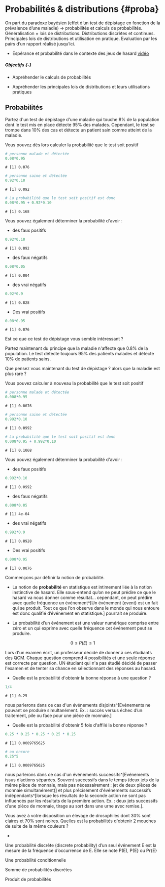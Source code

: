 # Probabilités & distributions {#proba}



On part du paradoxe bayésien (effet d’un test de dépistage en fonction de la prévalence d’une maladie) -> probabilités et calculs de probabilités. Généralisation = lois de distributions. Distributions discrètes et continues. Principales lois de distributions et utilisation en pratique. Evaluation par les pairs d’un rapport réalisé jusqu’ici.

- Espérance et probabilité dans le contexte des jeux de hasard [vidéo](https://www.youtube.com/watch?v=5TtwG_LR0iY)

##### Objectifs {-}

- Appréhender le calculs de probabilités 

- Appréhender les principales lois de distributions et leurs utilisations pratiques 

## Probabilités

Partez d'un test de dépistage d'une maladie qui touche 8% de la population dont le test mis en place détecte 95% des malades. Cependant, le test se trompe dans 10% des cas et détecte un patient sain comme atteint de la maladie.

Vous pouvez dès lors calculer la probabilité que le test soit positif


```r
# personne malade et détectée
0.08*0.95 
```

```
# [1] 0.076
```

```r
# personne saine et détectée
0.92*0.10
```

```
# [1] 0.092
```

```r
# La probabilité que le test soit positif est donc 
0.08*0.95 + 0.92*0.10
```

```
# [1] 0.168
```

Vous pouvez également déterminer la probabilité d'avoir :

- des faux positifs


```r
0.92*0.10
```

```
# [1] 0.092
```

- des faux négatifs


```r
0.08*0.05
```

```
# [1] 0.004
```

- des vrai négatifs


```r
0.92*0.9
```

```
# [1] 0.828
```

- Des vrai positifs


```r
0.08*0.95
```

```
# [1] 0.076
```


Est ce que ce test de dépistage vous semble intéressant ? 

Partez maintenant du principe que la maladie n'affecte que 0.8% de la population. Le test détecte toujours 95% des patients malades et détecte 10% de patients sains.

Que pensez vous maintenant du test de dépistage ? alors que la maladie est plus rare ? 

Vous pouvez calculer à nouveau la probabilité que le test soit positif


```r
# personne malade et détectée
0.008*0.95 
```

```
# [1] 0.0076
```

```r
# personne saine et détectée
0.992*0.10
```

```
# [1] 0.0992
```

```r
# La probabilité que le test soit positif est donc 
0.008*0.95 + 0.992*0.10
```

```
# [1] 0.1068
```

Vous pouvez également déterminer la probabilité d'avoir :

- des faux positifs


```r
0.992*0.10
```

```
# [1] 0.0992
```

- des faux négatifs


```r
0.008*0.05
```

```
# [1] 4e-04
```

- des vrai négatifs


```r
0.992*0.9
```

```
# [1] 0.8928
```

- Des vrai positifs


```r
0.008*0.95
```

```
# [1] 0.0076
```

Commençons par définir la notion de probabilité.

- La notion de **probabilité** en statistique est intimement liée à la notion instinctive de hasard. Elle sous-entend qu’on ne peut prédire ce que le hasard va nous donner comme résultat... cependant, on peut prédire avec quelle fréquence un événement^[Un événement (event) est un fait qui se produit. Tout ce que l’on observe dans le monde qui nous entoure est donc qualifié d’événement en statistique.] pourrait se produire.

- La probabilité d’un événement est une valeur numérique comprise entre zéro et un qui exprime avec quelle fréquence cet événement peut se produire.

$$0 \leq P(E) \leq 1$$

Lors d'un examen écrit, un professeur décide de donner à ces étudiants des QCM. Chaque question comprend 4 possibilités et une seule réponse est correcte par question. UN étudiant qui n'a pas étudié décidé de passer l'examen et de tenter sa chance en sélectionnant des réponses au hasard. 

- Quelle est la probabilité d'obtenir la bonne réponse à une question ? 


```r
1/4
```

```
# [1] 0.25
```

nous parlerons dans ce cas d'un événements disjoints^[Evénements ne pouvant se produire simultanément. Ex. : succès versus échec d’un traitement, pile ou face pour une pièce de monnaie.]

- Quelle est la probabilité d'obtenir 5 fois d'affilé la bonne réponse ?


```r
0.25 * 0.25 * 0.25 * 0.25 * 0.25
```

```
# [1] 0.0009765625
```

```r
# ou encore
0.25^5
```

```
# [1] 0.0009765625
```
nous parlerons dans ce cas d'un événements successifs^[Evénements issus d’actions séparées. Souvent successifs dans le temps (deux jets de la même pièce de monnaie, mais pas nécessairement : jet de deux pièces de monnaie simultanément)]  et plus précisément d'événements successifs indépendants^[lorsque les résultats de la seconde action ne sont pas influencés par les résultats de la première action. Ex. : deux jets successifs d’une pièce de monnaie, tirage au sort dans une urne avec remise.].

Vous avez à votre disposition un élevage de drosophiles dont 30% sont claires et 70% sont noires. Quelles est la probabilités d'obtenir 2 mouches de suite de la même couleurs ?

- 

Une probabilité discrète (discrete probability) d’un seul événement E est la mesure de la fréquence d’occurrence de E. Elle se note P(E), P{E} ou Pr{E}

Une probabilité conditionnelle

Somme de probabilités discrètes

Produit de probabilités

